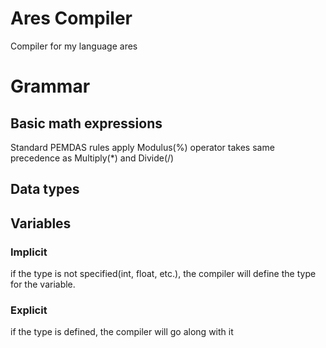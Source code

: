 # Ares Compiler
Compiler for my language ares
# Grammar
## Basic math expressions
Standard PEMDAS rules apply
Modulus(%) operator takes same precedence as Multiply(*) and Divide(/)

## Data types

## Variables   
### Implicit
if the type is not specified(int, float, etc.), the compiler will define the type for the variable. 
### Explicit
if the type is defined, the compiler will go along with it
